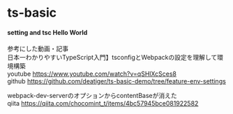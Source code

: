 # ts-basic

#### setting and tsc Hello World
参考にした動画・記事    
日本一わかりやすいTypeScript入門】tsconfigとWebpackの設定を理解して環境構築  
youtube https://www.youtube.com/watch?v=qSHlXcSces8  
github https://github.com/deatiger/ts-basic-demo/tree/feature-env-settings  
  
webpack-dev-serverのオプションからcontentBaseが消えた  
qiita https://qiita.com/chocomint_t/items/4bc57945bce081922582